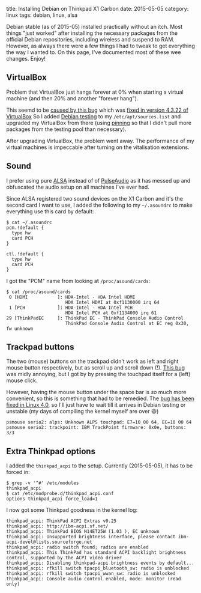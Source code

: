 title: Installing Debian on Thinkpad X1 Carbon
date: 2015-05-05
category: linux
tags: debian, linux, alsa

Debian stable (as of 2015-05) installed practically without an
itch. Most things "just worked" after installing the necessary
packages from the official Debian repositories, including wireless and
suspend to RAM. However, as always there were a few things I had to
tweak to get everything the way I wanted to. On this page, I've
documented most of these wee changes. Enjoy!

## VirtualBox
Problem that VirtualBox just hangs forever at 0% when starting a
virtual machine (and then 20% and another "forever hang").

This seemd to be
[caused by this bug](https://www.virtualbox.org/ticket/13820) which
was
[fixed in version 4.3.22 of VirtualBox](https://www.virtualbox.org/ticket/13820#comment:16)
So I added [Debian testing](https://wiki.debian.org/DebianTesting) to
my `/etc/apt/sources.list` and upgraded my VirtualBox from there
(using [pinning](../preferring-stable-debian-packages) so that I
didn't pull more packages from the testing pool than necessary).

After upgrading VirtualBox, the problem went away. The performance of
my virtual machines is impeccable after turning on the vitalisation
extensions.

## Sound

I prefer using pure
[ALSA](http://www.alsa-project.org/main/index.php/Main_Page) instead
of of
[PulseAudio](http://www.freedesktop.org/wiki/Software/PulseAudio/) as
it has messed up and obfuscated the audio setup on all machines I've
ever had.

Since ALSA registered two sound devices on the X1 Carbon and it's the
second card I want to use, I added the following to my `~/.asoundrc`
to make everything use this card by default:

```
$ cat ~/.asoundrc
pcm.!default {
  type hw
  card PCH
}

ctl.!default {
  type hw
  card PCH
}
```

I got the "PCM" name from looking at `/proc/asound/cards`:
```
$ cat /proc/asound/cards
 0 [HDMI           ]: HDA-Intel - HDA Intel HDMI
                      HDA Intel HDMI at 0xf1130000 irq 64
 1 [PCH            ]: HDA-Intel - HDA Intel PCH
                      HDA Intel PCH at 0xf1134000 irq 61
29 [ThinkPadEC     ]: ThinkPad EC - ThinkPad Console Audio Control
                      ThinkPad Console Audio Control at EC reg 0x30, fw unknown
```
## Trackpad buttons

The two (mouse) buttons on the trackpad didn't work as left and right
mouse button respectively, but as scroll up and scroll down
(!). [This bug](https://bugs.freedesktop.org/show_bug.cgi?id=88609)
was midly annoying, but I got by by pressing the touchpad itself for a
(left) mouse click.

However, having the mouse button under the space bar is *so* much more
convenient, so this is something that had to be remedied. The
[bug has been fixed in Linux 4.0](https://bugs.freedesktop.org/show_bug.cgi?id=88609),
so I'll just have to wait till it arrives in Debian testing or unstable
(my days of compiling the kernel myself are over 😃)

```
psmouse serio2: alps: Unknown ALPS touchpad: E7=10 00 64, EC=10 00 64
psmouse serio2: trackpoint: IBM TrackPoint firmware: 0x0e, buttons: 3/3
```

## Extra Thinkpad options

I added the `thinkpad_acpi` to the setup. Currently (2015-05-05), it
has to be forced in:
```
$ grep -v '^#' /etc/modules
thinkpad_acpi
$ cat /etc/modprobe.d/thinkpad_acpi.conf
options thinkpad_acpi force_load=1
```

I now got some Thinkpad goodness in the kernel log:

```
thinkpad_acpi: ThinkPad ACPI Extras v0.25
thinkpad_acpi: http://ibm-acpi.sf.net/
thinkpad_acpi: ThinkPad BIOS N14ET25W (1.03 ), EC unknown
thinkpad_acpi: Unsupported brightness interface, please contact ibm-acpi-devel@lists.sourceforge.net
thinkpad_acpi: radio switch found; radios are enabled
thinkpad_acpi: This ThinkPad has standard ACPI backlight brightness control, supported by the ACPI video driver
thinkpad_acpi: Disabling thinkpad-acpi brightness events by default...
thinkpad_acpi: rfkill switch tpacpi_bluetooth_sw: radio is unblocked
thinkpad_acpi: rfkill switch tpacpi_wwan_sw: radio is unblocked
thinkpad_acpi: Console audio control enabled, mode: monitor (read only)
```


